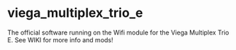 # viega_multiplex_trio_e
The official software running on the Wifi module for the Viega Multiplex Trio E. See WIKI for more info and mods!
